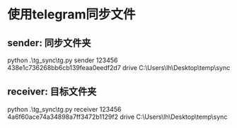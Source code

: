 # 使用telegram同步文件
## sender: 同步文件夹
python .\tg_sync\tg.py sender 123456 438e1c736268bb6cb139feaa0eedf2d7 drive C:\Users\lh\Desktop\temp\sync 

## receiver: 目标文件夹
python .\tg_sync\tg.py receiver 123456 4a6f60ace74a34898a7ff3472b1129f2 drive C:\Users\lh\Desktop\temp\sync  